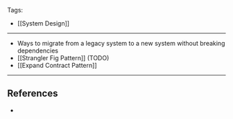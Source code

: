 Tags:
- [[System Design]]
---
- Ways to migrate from a legacy system to a new system without breaking dependencies
- [[Strangler Fig Pattern]] (TODO)
- [[Expand Contract Pattern]]

---
## References
- 